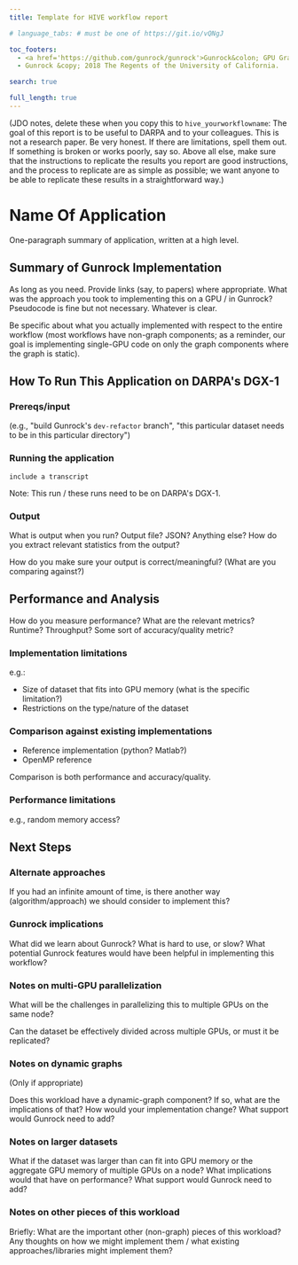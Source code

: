 ```yaml
---
title: Template for HIVE workflow report

# language_tabs: # must be one of https://git.io/vQNgJ

toc_footers:
  - <a href='https://github.com/gunrock/gunrock'>Gunrock&colon; GPU Graph Analytics</a>
  - Gunrock &copy; 2018 The Regents of the University of California.

search: true

full_length: true
---
```


(JDO notes, delete these when you copy this to `hive_yourworkflowname`: The goal of this report is to be useful to DARPA and to your colleagues. This is not a research paper. Be very honest. If there are limitations, spell them out. If something is broken or works poorly, say so. Above all else, make sure that the instructions to replicate the results you report are good instructions, and the process to replicate are as simple as possible; we want anyone to be able to replicate these results in a straightforward way.)

# Name Of Application

One-paragraph summary of application, written at a high level.

## Summary of Gunrock Implementation

As long as you need. Provide links (say, to papers) where appropriate. What was the approach you took to implementing this on a GPU / in Gunrock? Pseudocode is fine but not necessary. Whatever is clear.

Be specific about what you actually implemented with respect to the entire workflow (most workflows have non-graph components; as a reminder, our goal is implementing single-GPU code on only the graph components where the graph is static).

## How To Run This Application on DARPA's DGX-1

### Prereqs/input

(e.g., "build Gunrock's `dev-refactor` branch", "this particular dataset needs to be in this particular directory")

### Running the application

```
include a transcript
```

Note: This run / these runs need to be on DARPA's DGX-1.

### Output

What is output when you run? Output file? JSON? Anything else? How do you extract relevant statistics from the output?

How do you make sure your output is correct/meaningful? (What are you comparing against?)

## Performance and Analysis

How do you measure performance? What are the relevant metrics? Runtime? Throughput? Some sort of accuracy/quality metric?

### Implementation limitations

e.g.:

- Size of dataset that fits into GPU memory (what is the specific limitation?)
- Restrictions on the type/nature of the dataset

### Comparison against existing implementations

- Reference implementation (python? Matlab?)
- OpenMP reference

Comparison is both performance and accuracy/quality.



### Performance limitations

e.g., random memory access?

## Next Steps

### Alternate approaches

If you had an infinite amount of time, is there another way (algorithm/approach) we should consider to implement this?

### Gunrock implications

What did we learn about Gunrock? What is hard to use, or slow? What potential Gunrock features would have been helpful in implementing this workflow?

### Notes on multi-GPU parallelization

What will be the challenges in parallelizing this to multiple GPUs on the same node?

Can the dataset be effectively divided across multiple GPUs, or must it be replicated?

### Notes on dynamic graphs

(Only if appropriate)

Does this workload have a dynamic-graph component? If so, what are the implications of that? How would your implementation change? What support would Gunrock need to add?

### Notes on larger datasets

What if the dataset was larger than can fit into GPU memory or the aggregate GPU memory of multiple GPUs on a node? What implications would that have on performance? What support would Gunrock need to add?

### Notes on other pieces of this workload

Briefly: What are the important other (non-graph) pieces of this workload? Any thoughts on how we might implement them / what existing approaches/libraries might implement them?
